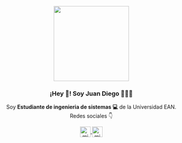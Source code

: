 <p align="center" width="300">
   <img align="center" width="200" src="https://occidente.co/wp-content/uploads/2021/10/estudiar-ingenieria-sistemas.jpg" />
   <h3 align="center">¡Hey 👋! Soy Juan Diego 👨🏻‍💻</h3>
</p>


<p align="center">Soy <strong>Estudiante de ingenieria de sistemas 💻</strong> de la Universidad EAN.<br />Redes sociales 👇</p>
<p align="center">
 
   
   </a>
  <a href="https://instagram.com/diego_hernandezz13" target="blank">
    <img align="center" src="https://cdn.jsdelivr.net/npm/simple-icons@3.0.1/icons/instagram.svg" alt="midu.dev" height="28px" width="28px" />
  </a>
  <a href="https://facebook.com/juandiego.hernandez.3538039" target="blank">
    <img align="center" src="https://cdn.jsdelivr.net/npm/simple-icons@3.0.1/icons/facebook.svg" alt="midudev" height="28px" width="28px" />
  </a>
  </p>



<!--
**jdhernandezr1113/jdhernandezr1113** is a ✨ _special_ ✨ repository because its `README.md` (this file) appears on your GitHub profile.

Here are some ideas to get you started:

- 🔭 I’m currently working on ...
- 🌱 I’m currently learning ...
- 👯 I’m looking to collaborate on ...
- 🤔 I’m looking for help with ...
- 💬 Ask me about ...
- 📫 How to reach me: ...
- 😄 Pronouns: ...
- ⚡ Fun fact: ...
-->
